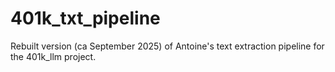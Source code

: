 # 401k_txt_pipeline
Rebuilt version (ca September 2025) of Antoine's text extraction pipeline for the 401k_llm project.

